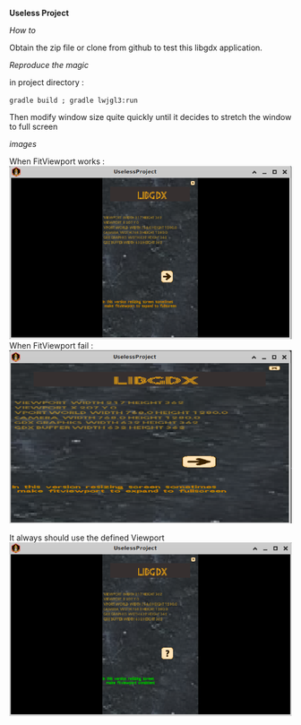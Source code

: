 **Useless Project**

*How to*

Obtain the zip file  or clone from github to test this libgdx application.



*Reproduce the magic*

in project directory :

``gradle build ;
gradle lwjgl3:run ``

Then modify window size quite quickly 
until it decides to stretch the window to full screen


*images*

When FitViewport works :
![Caption](demoImages/displayOK_BuggyScreen.png)
When FitViewport fail  :
![Caption](demoImages/problem_BuggyScreen.png)


It always should use the defined Viewport
![Caption](demoImages/displayOK_WorkingScreen.png)
